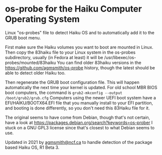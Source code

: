 # os-probe for the Haiku Computer Operating System

Linux "os-probes" file to detect Haiku OS and to automatically
add it to the GRUB boot menu.

First make sure the Haiku volumes you want to boot are mounted in Linux.
Then copy the 83haiku file to your Linux system in the os-probes subdirectory,
usually (in Fedora at least) it will be /usr/libexec/os-probes/mounted/83haiku
You can find older 83haiku versions in the https://github.com/agmsmith/os-probe
history, though the latest should be able to detect older Haiku too.

Then regenerate the GRUB boot configuration file.  This will happen
automatically the next time your kernel is updated.  For old school MBR BIOS
boot computers, the command is `grub2-mkconfig --output /boot/grub2/grub.cfg`
Computers using the newer UEFI boot system have a EFI/HAIKU/BOOTX64.EFI file
that you manually install to your EFI partition, and booting is done
differently, so you don't need this 83Haiku file for it.

The original seems to have come from Debian, though that's not certain, have a
look at https://packages.debian.org/search?keywords=os-prober  I stuck on a
GNU GPL3 license since that's closest to what Debian seems to use.

Updated in 2021 by agmsmith@ncf.ca to handle detection of the package based
Haiku OS, R1 Beta 3.

